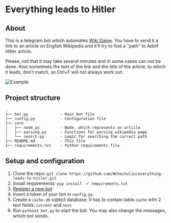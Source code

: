 # Everything leads to Hitler

## About

This is a telegram bot which automates [Wiki Game](https://en.wikipedia.org/wiki/Wikipedia:Wiki_Game).
You have to send it a link to an article on English Wikipedia and it'll try to find a "path" to Adolf Hitler article.

Please, not that it may take several minutes and in some cases can not be done.
Also sometimes the text of the link and the title of the article, to which it leads, don't match, so Ctrl+F will not always work out.

![Example](https://habrastorage.org/webt/vr/db/bv/vrdbbv4nz1xlkwfqrse7ll6gtje.png)

## Project structure

```
.
├── bot.py              - Main bot file
├── config.py           - Configuration file
├── core
│   ├── node.py         - Node, which represents an article
│   ├── parsing.py      - Functions for parsing wikipedia page
│   └── search.py       - Logic for searching the correct path
├── README.md           - This file
├── requirements.txt    - Python requirements file
```

## Setup and configuration

1. Clone the repo: `git clone https://github.com/NChechulin/everything-leads-to-hitler.git`
2. Install requirements: `pip install -r requirements.txt`
3. [Register a new bot](https://core.telegram.org/bots#3-how-do-i-create-a-bot)
4. Insert a token of your bot in `config.py`
5. Create a `cache.db` sqlite3 database. It has to contain table `cache` with 2 text fields: `current` and `next`
6. Run `python3 bot.py` to start the bot. You may also change the messages, which bot sends.
